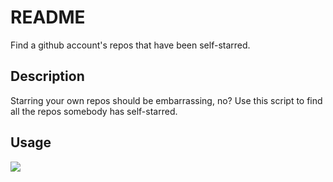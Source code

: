 # README
Find a github account's repos that have been self-starred.

## Description
Starring your own repos should be embarrassing, no? Use this script to find all the repos somebody has self-starred.

## Usage
![](art/1.png "")
